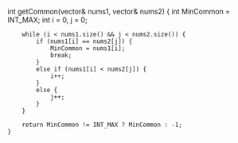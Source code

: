  int getCommon(vector<int>& nums1, vector<int>& nums2) {
        int MinCommon = INT_MAX;
        int i = 0, j = 0;

        while (i < nums1.size() && j < nums2.size()) {
            if (nums1[i] == nums2[j]) {
                MinCommon = nums1[i];
                break;
            }
            else if (nums1[i] < nums2[j]) {
                i++;
            } 
            else {
                j++;
            }
        }

        return MinCommon != INT_MAX ? MinCommon : -1;
    }
